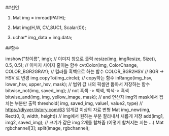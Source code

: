 ##선언
1) Mat img = imread(PATH);

2) Mat img(H,W, CV_8UC1, Scalar(0));

3) uchar* img_data = img.data;


##함수

imshow("창이름", img);				// 이미지 창으로 출력
resize(img, imgResize, Size(), 0.5, 0.5);   		// 이미지 사이지 줄이는 함수
cvtColor(img, ColorChange, COLOR_BGR2GRAY);		// 컬러를 흑백으로 하는 함수
			COLOR_BGR2HSV		// BGR -> HSV 로 변경
img.copyTo(img_circle);   				// copy하는 함수
inRange(img_hsv, lower_hsv, upper_hsv, mask);	 	// 범위 값 내의 픽셀만 뽑아서 저장하는 함수
bitwise_not(img, saved_img);				// not 흑색 -> 백색, 백색-> 흑색
bitwise_and(img, img, yellow_image, mask);		// and 연산자 img와 mask에서 겹치는 부분만 출력
threshold( img, saved_img, value1, value2, type)		// https://diyver.tistory.com/63 임계값 이상의 자료 변형 
Mat img_new(img, Rect(0, 0, width, height))		// img에서 원하는 부분 잘라내서 새롭게 저장
add(img1, img2, saved_img);				// 크기가 같은 img 2개를 합쳐줌 (어떻게 합쳐지는 지는 ...)	
Mat rgbchannel[3]; split(image, rgbchannel);	
